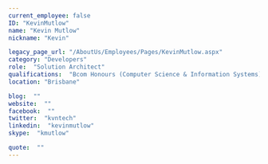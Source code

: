 ```yaml
---
current_employee: false
ID: "KevinMutlow"
name: "Kevin Mutlow"
nickname: "Kevin"

legacy_page_url: "/AboutUs/Employees/Pages/KevinMutlow.aspx"
category: "Developers"
role:  "Solution Architect"
qualifications:  "Bcom Honours (Computer Science & Information Systems)"
location: "Brisbane"

blog:  ""
website:  ""
facebook:  ""
twitter:  "kvntech"
linkedin:  "kevinmutlow"
skype:  "kmutlow"

quote:  ""
---
```


​​​​​​​